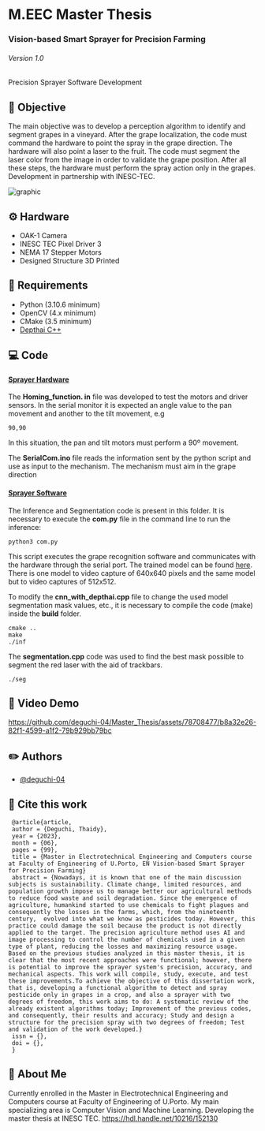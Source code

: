 # M.EEC Master Thesis
### Vision-based Smart Sprayer for Precision Farming

###### Version 1.0

Precision Sprayer Software Development 

## :dart: Objective

The main objective was to develop a perception algorithm to identify and segment grapes in a vineyard. After the grape localization, the code must command the hardware to point the spray in the grape direction. The hardware will also point a laser to the fruit. The code must segment the laser color from the image in order to validate the grape position. After all these steps, the hardware must perform the spray action only in the grapes. Development in partnership with INESC-TEC.

![graphic](https://github.com/deguchi-04/Master_Thesis/assets/78708477/61a16b9b-90f2-4a63-ad21-002ee60095e9)


## :gear: Hardware
- OAK-1 Camera
- INESC TEC Pixel Driver 3
- NEMA 17 Stepper Motors
- Designed Structure 3D Printed

## :book: Requirements
- Python (3.10.6 minimum)
- OpenCV (4.x minimum)
- CMake (3.5 minimum)
- [Depthai C++](https://github.com/luxonis/depthai-core)

## :computer: Code
 #### [Sprayer Hardware](https://gitlab.inesctec.pt/agrob/UltraPrecisionSprayer/-/tree/main/hardware_spray)

The **Homing_function. in** file was developed to test the motors and driver sensors. In the serial monitor it is expected an angle value to the pan movement and another to the tilt movement, e.g

    90,90

In this situation, the pan and tilt motors must perform a 90º movement.

The **SerialCom.ino** file reads the information sent by the python script and use as input to the mechanism. The mechanism must aim in the grape direction

 #### [Sprayer Software](https://gitlab.inesctec.pt/agrob/UltraPrecisionSprayer/-/tree/main/software_spray)
The Inference and Segmentation code is present in this folder.
It is necessary to execute the **com.py** file in the command line to run the inference:
    
    python3 com.py

This script executes the grape recognition software and communicates with the hardware through the serial port. The trained model can be found [here](https://gitlab.inesctec.pt/agrob/UltraPrecisionSprayer/-/tree/main/software_spray/src/files/yolo8n_model_best). There is one model to video capture of 640x640 pixels and the same model but to video captures of 512x512.

To modify the **cnn_with_depthai.cpp** file to change the used model segmentation mask values, etc., it is necessary to compile the code (make) inside the **build** folder.

    cmake ..
    make
    ./inf

The **segmentation.cpp** code was used to find the best mask possible to segment the red laser with the aid of trackbars.

    ./seg

## :movie_camera: Video Demo



https://github.com/deguchi-04/Master_Thesis/assets/78708477/b8a32e26-82f1-4599-a1f2-79b929bb79bc



## :pencil2: Authors

- [@deguchi-04](https://github.com/deguchi-04)

## :memo: Cite this work

     @article{article,
     author = {Deguchi, Thaidy},
     year = {2023},
     month = {06},
     pages = {99},
     title = {Master in Electrotechnical Engineering and Computers course at Faculty of Engineering of U.Porto, EN Vision-based Smart Sprayer for Precision Farming}
     abstract = {Nowadays, it is known that one of the main discussion subjects is sustainability. Climate change, limited resources, and population growth impose us to manage better our agricultural methods to reduce food waste and soil degradation. Since the emergence of agriculture, humankind started to use chemicals to fight plagues and consequently the losses in the farms, which, from the nineteenth century,  evolved into what we know as pesticides today. However, this practice could damage the soil because the product is not directly applied to the target. The precision agriculture method uses AI and image processing to control the number of chemicals used in a given type of plant, reducing the losses and maximizing resource usage. Based on the previous studies analyzed in this master thesis, it is clear that the most recent approaches were functional; however, there is potential to improve the sprayer system's precision, accuracy, and mechanical aspects. This work will compile, study, execute, and test these improvements.To achieve the objective of this dissertation work, that is, developing a functional algorithm to detect and spray pesticide only in grapes in a crop, and also a sprayer with two degrees of freedom, this work aims to do: A systematic review of the already existent algorithms today; Improvement of the previous codes, and consequently, their results and accuracy; Study and design a structure for the precision spray with two degrees of freedom; Test and validation of the work developed.}
     issn = {},
     doi = {},
     }
     
## 🚀 About Me
Currently enrolled in the Master in Electrotechnical Engineering and Computers course at Faculty of Engineering of U.Porto. My main specializing area is Computer Vision and Machine Learning. Developing the master thesis at INESC TEC. https://hdl.handle.net/10216/152130

